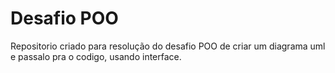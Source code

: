 # Desafio POO 
Repositorio criado para resolução do desafio POO de criar um diagrama uml e passalo pra o codigo, usando interface.
